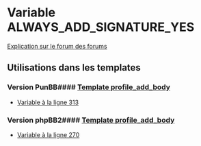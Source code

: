 # Variable ALWAYS_ADD_SIGNATURE_YES
[Explication sur le forum des forums](http://forum.forumactif.com/t294113-listing-des-variables#ALWAYS_ADD_SIGNATURE_YES)
## Utilisations dans les templates
### Version PunBB#### [Template profile_add_body](punbb/profile_add_body.md)
* [Variable à la ligne 313](../punbb/profile_add_body.tpl#L313)
### Version phpBB2#### [Template profile_add_body](subsilver/profile_add_body.md)
* [Variable à la ligne 270](../subsilver/profile_add_body.tpl#L270)